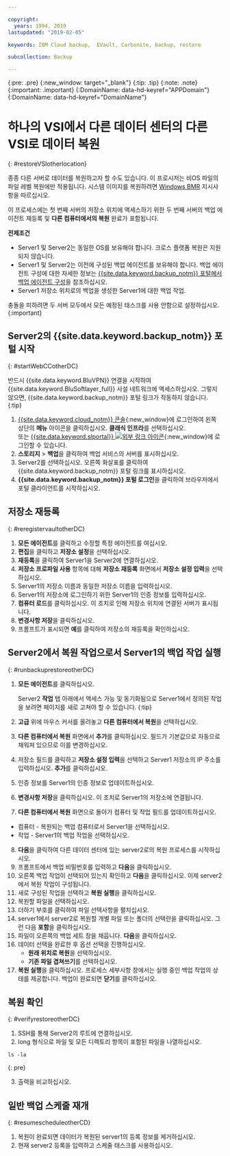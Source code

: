 ```yaml
---

copyright:
  years: 1994, 2019
lastupdated: "2019-02-05"

keywords: IBM Cloud backup,  EVault, Carbonite, backup, restore

subcollection: Backup

---
```

{:pre: .pre}
{:new_window: target="_blank"}
{:tip: .tip}
{:note: .note}
{:important: .important}
{:DomainName: data-hd-keyref="APPDomain"}
{:DomainName: data-hd-keyref="DomainName"}

# 하나의 VSI에서 다른 데이터 센터의 다른 VSI로 데이터 복원
{: #restoreVSIotherlocation}

종종 다른 서버로 데이터를 복원하고자 할 수도 있습니다. 이 프로시저는 비OS 파일의 파일 레벨 복원에만 적용됩니다. 시스템 이미지를 복원하려면 [Windows BMR](/docs/infrastructure/Backup?topic=Backup-restoreBMR) 지시사항을 따르십시오.

이 프로세스에는 첫 번째 서버의 저장소 위치에 액세스하기 위한 두 번째 서버의 백업 에이전트 재등록 및 **다른 컴퓨터에서의 복원** 완료가 포함됩니다.

**전제조건**

- Server1 및 Server2는 동일한 OS를 보유해야 합니다. 크로스 플랫폼 복원은 지원되지 않습니다.
- Server1 및 Server2는 이전에 구성된 백업 에이전트를 보유해야 합니다. 백업 에이전트 구성에 대한 자세한 정보는 [{{site.data.keyword.backup_notm}} 포털에서 백업 에이전트 구성](/docs/infrastructure/Backup?topic=Backup-getting-started#getting-started)을 참조하십시오.
- Server1 저장소 위치로의 백업을 생성한 Server1에 대한 백업 작업.

충돌을 피하려면 두 서버 모두에서 모든 예정된 태스크를 사용 안함으로 설정하십시오.
{:important}

## Server2의 {{site.data.keyword.backup_notm}} 포털 시작
{: #startWebCCotherDC}

반드시 {{site.data.keyword.BluVPN}} 연결을 시작하여 {{site.data.keyword.BluSoftlayer_full}} 사설 네트워크에 액세스하십시오. 그렇지 않으면, {{site.data.keyword.backup_notm}} 포털 링크가 작동하지 않습니다.
{:tip}

1. [{{site.data.keyword.cloud_notm}} 콘솔](https://{DomainName}){:new_window}에 로그인하여 왼쪽 상단의 **메뉴** 아이콘을 클릭하십시오. **클래식 인프라**를 선택하십시오. <br/>
   또는 [{{site.data.keyword.slportal}} ![외부 링크 아이콘](../../icons/launch-glyph.svg "외부 링크 아이콘")](https://control.softlayer.com/){:new_window}에 로그인할 수 있습니다.
2. **스토리지** > **백업**을 클릭하여 백업 서비스의 서버를 표시하십시오.
3. Server2를 선택하십시오. 오른쪽 화살표를 클릭하여 {{site.data.keyword.backup_notm}} 포털 링크를 표시하십시오.
4. **{{site.data.keyword.backup_notm}} 포털 로그인**을 클릭하여 브라우저에서 포털 클라이언트를 시작하십시오.

## 저장소 재등록
{: #reregistervaultotherDC}

1. **모든 에이전트**를 클릭하고 수정할 특정 에이전트를 여십시오.
2. **편집**을 클릭하고 **저장소 설정**을 선택하십시오.
3. **재등록**을 클릭하여 Server1을 Server2에 연결하십시오.
4. **저장소 프로파일 사용** 항목에 대해 **저장소 재등록** 화면에서 **저장소 설정 입력**을 선택하십시오.
5. Server1의 저장소 이름과 동일한 저장소 이름을 입력하십시오.
6. Server1의 저장소에 로그인하기 위한 Server1의 인증 정보를 입력하십시오.
7. **컴퓨터 로드**를 클릭하십시오. 이 조치로 인해 저장소 위치에 연결된 서버가 표시됩니다.
8. **변경사항 저장**을 클릭하십시오.
9. 프롬프트가 표시되면 **예**를 클릭하여 저장소의 재등록을 확인하십시오.

## Server2에서 복원 작업으로서 Server1의 백업 작업 실행
{: #runbackuprestoreotherDC}

1. **모든 에이전트**를 클릭하십시오.

   Server2 **작업** 탭 아래에서 액세스 가능 및 동기화됨으로 Server1에서 정의된 작업을 보려면 페이지를 새로 고쳐야 할 수 있습니다.
   {:tip}
2. **고급** 위에 마우스 커서를 올려놓고 **다른 컴퓨터에서 복원**을 선택하십시오.
3. **다른 컴퓨터에서 복원** 화면에서 **추가**를 클릭하십시오. 필드가 기본값으로 자동으로 채워져 있으므로 이를 변경하십시오.
4. 저장소 필드를 클릭하고 **저장소 설정 입력**을 선택하고 Server1 저장소의 IP 주소를 입력하십시오. **추가**를 클릭하십시오.
5. 인증 정보를 Server1의 인증 정보로 업데이트하십시오.
6. **변경사항 저장**을 클릭하십시오. 이 조치로 Server1의 저장소에 연결됩니다.
7. **다른 컴퓨터에서 복원** 화면으로 돌아가 컴퓨터 및 작업 필드를 업데이트하십시오.
  - 컴퓨터 - 복원되는 백업 컴퓨터로서 Server1을 선택하십시오.
  - 작업 - Server1의 백업 작업을 선택하십시오.
8. **다음**을 클릭하여 다른 데이터 센터에 있는 server2로의 복원 프로세스를 시작하십시오.
9. 프롬프트에서 백업 비밀번호를 입력하고 **다음**을 클릭하십시오.
10. 오른쪽 백업 작업이 선택되어 있는지 확인하고 **다음**을 클릭하십시오. 이제 server2에서 복원 작업이 구성됩니다.
11. 새로 구성된 작업을 선택하고 **복원 실행**을 클릭하십시오.
12. 복원할 파일을 선택하십시오.
13. 더하기 부호를 클릭하여 파일 선택사항을 펼치십시오.
14. server1에서 server2로 복원할 개별 파일 또는 폴더의 선택란을 클릭하십시오. 그런 다음 **포함**을 클릭하십시오.
15. 파일이 오른쪽의 백업 세트 창을 채웁니다. **다음**을 클릭하십시오.
16. 데이터 선택을 완료한 후 옵션 선택을 진행하십시오.
    - **원래 위치로 복원**을 선택하십시오.
    - **기존 파일 겹쳐쓰기**를 선택하십시오.
17. **복원 실행**을 클릭하십시오. 프로세스 세부사항 창에서는 실행 중인 백업 작업의 상태를 제공합니다. 백업이 완료되면 **닫기**를 클릭하십시오.


## 복원 확인
{: #verifyrestoreotherDC}

1. SSH를 통해 Server2의 루트에 연결하십시오.
2. long 형식으로 파일 및 모든 디렉토리 항목이 포함된 파일을 나열하십시오.
  ```
  ls -la
  ```
  {: pre}

3. 출력을 비교하십시오.

## 일반 백업 스케줄 재개
{: #resumescheduleotherCD}

1. 복원이 완료되면 데이터가 복원된 server1의 등록 정보를 제거하십시오.
2. 현재 server2 등록을 입력하고 스케줄 태스크를 사용하십시오.
